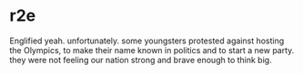 # r2e

Englified
yeah. 
unfortunately. 
some youngsters protested against hosting the Olympics, to make their name known in politics and to start a new party. 
they were not feeling our nation strong and brave enough to think big.
